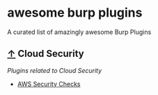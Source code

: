 # awesome burp plugins
A curated list of amazingly awesome Burp Plugins



## [↑](#contents) Cloud Security

*Plugins related to Cloud Security*

* [AWS Security Checks](https://github.com/PortSwigger/aws-security-checks)
